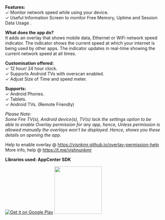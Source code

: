 <!-- ### Displays Live NetSpeed &amp; Time always on your Android TV/ Fire TV screen. Also monitor Free Memory, Uptime and Session Data Usage in Useful Information Screen. -->

<!-- Available for Download @ -->

**Features:**  
✓ Monitor network speed while using your device.  
✓ Useful Information Screen to monitor Free Memory, Uptime and Session Data Usage .  
  
**What does the app do?**  
It adds an overlay that shows mobile data, Ethernet or WiFi network speed indicator. The indicator shows the current speed at which your internet is being used by other apps. The indicator updates in real-time showing the current network speed at all times.  
  
**Customisation offered:**  
✓ 12 hour/ 24 hour clock.  
✓ Supports Android TVs with overscan enabled.  
✓ Adjust Size of Time and speed meter.  
  
**Supports:**  
✓ Android Phones.  
✓ Tablets.  
✓ Android TVs. (Remote Friendly)  
  
*Please Note:  
Some Fire TV(s), Android device(s), TV(s) lack the settings option to be able to enable Overlay permission for any app, hence, Unless permission is allowed manually the overlays won't be displayed. Hence, shows you these details on opening the app.*  
  
Help to enable overlay @ https://visnkmr.github.io/overlay-permission-help  
More info, help @ https://t.me/vishnunkmr  
  
**Libraries used: AppCenter SDK**  
  
[![Get it on Google Play](https://play.google.com/intl/en_us/badges/images/badge_new.png)](https://play.google.com/store/apps/details?id=visnkmr.apps.timenetspeed) [<img src="https://images-na.ssl-images-amazon.com/images/G/01/mobile-apps/devportal2/res/images/amazon-appstore-badge-english-white.png" data-canonical-src="" alt-text="" width="153" />](https://www.amazon.com/Vishnu-N-K-Speed-Monitor/dp/B0786KC4C1/)
